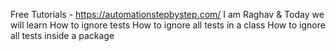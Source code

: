 Free Tutorials - https://automationstepbystep.com/
I am Raghav & Today we will learn
How to ignore tests
How to ignore all tests in a class
How to ignore all tests inside a package